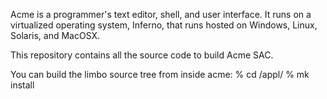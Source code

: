 Acme is a programmer's text editor, shell, and user interface. It runs on a virtualized operating system, Inferno, that runs hosted on Windows, Linux, Solaris, and MacOSX.

This repository contains all the source code to build Acme SAC.

You can build the limbo source tree from inside acme: % cd /appl/ % mk install

